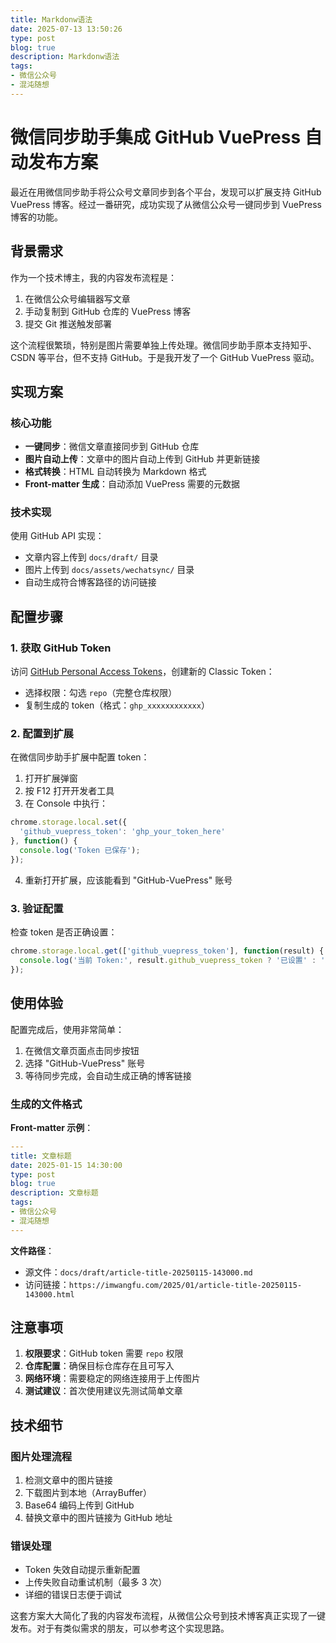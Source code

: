 ```yaml
---
title: Markdonw语法
date: 2025-07-13 13:50:26
type: post
blog: true
description: Markdonw语法
tags:
- 微信公众号
- 混沌随想
---
```


# 微信同步助手集成 GitHub VuePress 自动发布方案

最近在用微信同步助手将公众号文章同步到各个平台，发现可以扩展支持 GitHub VuePress 博客。经过一番研究，成功实现了从微信公众号一键同步到 VuePress 博客的功能。

## 背景需求

作为一个技术博主，我的内容发布流程是：
1. 在微信公众号编辑器写文章
2. 手动复制到 GitHub 仓库的 VuePress 博客
3. 提交 Git 推送触发部署

这个流程很繁琐，特别是图片需要单独上传处理。微信同步助手原本支持知乎、CSDN 等平台，但不支持 GitHub。于是我开发了一个 GitHub VuePress 驱动。

## 实现方案

### 核心功能
- **一键同步**：微信文章直接同步到 GitHub 仓库
- **图片自动上传**：文章中的图片自动上传到 GitHub 并更新链接
- **格式转换**：HTML 自动转换为 Markdown 格式
- **Front-matter 生成**：自动添加 VuePress 需要的元数据

### 技术实现
使用 GitHub API 实现：
- 文章内容上传到 `docs/draft/` 目录
- 图片上传到 `docs/assets/wechatsync/` 目录  
- 自动生成符合博客路径的访问链接

## 配置步骤

### 1. 获取 GitHub Token

访问 [GitHub Personal Access Tokens](https://github.com/settings/tokens)，创建新的 Classic Token：

- 选择权限：勾选 `repo`（完整仓库权限）
- 复制生成的 token（格式：`ghp_xxxxxxxxxxxx`）

### 2. 配置到扩展

在微信同步助手扩展中配置 token：

1. 打开扩展弹窗
2. 按 F12 打开开发者工具
3. 在 Console 中执行：

```javascript
chrome.storage.local.set({ 
  'github_vuepress_token': 'ghp_your_token_here' 
}, function() {
  console.log('Token 已保存');
});
```

4. 重新打开扩展，应该能看到 "GitHub-VuePress" 账号

### 3. 验证配置

检查 token 是否正确设置：

```javascript
chrome.storage.local.get(['github_vuepress_token'], function(result) {
  console.log('当前 Token:', result.github_vuepress_token ? '已设置' : '未设置');
});
```

## 使用体验

配置完成后，使用非常简单：

1. 在微信文章页面点击同步按钮
2. 选择 "GitHub-VuePress" 账号
3. 等待同步完成，会自动生成正确的博客链接

### 生成的文件格式

**Front-matter 示例**：
```yaml
---
title: 文章标题
date: 2025-01-15 14:30:00
type: post
blog: true
description: 文章标题
tags:
- 微信公众号
- 混沌随想
---
```

**文件路径**：
- 源文件：`docs/draft/article-title-20250115-143000.md`
- 访问链接：`https://imwangfu.com/2025/01/article-title-20250115-143000.html`

## 注意事项

1. **权限要求**：GitHub token 需要 `repo` 权限
2. **仓库配置**：确保目标仓库存在且可写入
3. **网络环境**：需要稳定的网络连接用于上传图片
4. **测试建议**：首次使用建议先测试简单文章

## 技术细节

### 图片处理流程
1. 检测文章中的图片链接
2. 下载图片到本地（ArrayBuffer）
3. Base64 编码上传到 GitHub
4. 替换文章中的图片链接为 GitHub 地址

### 错误处理
- Token 失效自动提示重新配置
- 上传失败自动重试机制（最多 3 次）
- 详细的错误日志便于调试

这套方案大大简化了我的内容发布流程，从微信公众号到技术博客真正实现了一键发布。对于有类似需求的朋友，可以参考这个实现思路。